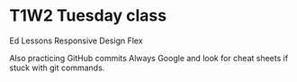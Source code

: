 # T1W2 Tuesday class

Ed Lessons
Responsive Design
Flex

Also practicing GitHub commits
Always Google and look for cheat sheets if stuck with git commands.